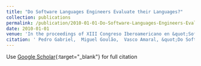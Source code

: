 ```yaml
---
title: "Do Software Languages Engineers Evaluate their Languages?"
collection: publications
permalink: /publication/2010-01-01-Do-Software-Languages-Engineers-Evaluate-their-Languages
date: 2010-01-01
venue: 'In the proceedings of XIII Congreso Iberoamericano en &quot;Software Engineering&quot; (CIbSE&apos;2010), ISBN: 978-9978-325-10-0'
citation: ' Pedro Gabriel,  Miguel Goulão,  Vasco Amaral, &quot;Do Software Languages Engineers Evaluate their Languages?.&quot; In the proceedings of XIII Congreso Iberoamericano en &amp;quot;Software Engineering&amp;quot; (CIbSE&amp;apos;2010), ISBN: 978-9978-325-10-0, 2010.'
---
```

Use [Google Scholar](https://scholar.google.com/scholar?q=Do+Software+Languages+Engineers+Evaluate+their+Languages?){:target="_blank"} for full citation